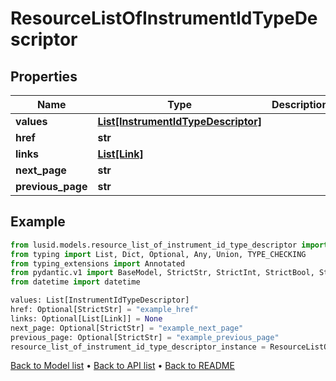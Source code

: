 # ResourceListOfInstrumentIdTypeDescriptor

## Properties
Name | Type | Description | Notes
------------ | ------------- | ------------- | -------------
**values** | [**List[InstrumentIdTypeDescriptor]**](InstrumentIdTypeDescriptor.md) |  | 
**href** | **str** |  | [optional] 
**links** | [**List[Link]**](Link.md) |  | [optional] 
**next_page** | **str** |  | [optional] 
**previous_page** | **str** |  | [optional] 
## Example

```python
from lusid.models.resource_list_of_instrument_id_type_descriptor import ResourceListOfInstrumentIdTypeDescriptor
from typing import List, Dict, Optional, Any, Union, TYPE_CHECKING
from typing_extensions import Annotated
from pydantic.v1 import BaseModel, StrictStr, StrictInt, StrictBool, StrictFloat, StrictBytes, Field, validator, ValidationError, conlist, constr
from datetime import datetime

values: List[InstrumentIdTypeDescriptor]
href: Optional[StrictStr] = "example_href"
links: Optional[List[Link]] = None
next_page: Optional[StrictStr] = "example_next_page"
previous_page: Optional[StrictStr] = "example_previous_page"
resource_list_of_instrument_id_type_descriptor_instance = ResourceListOfInstrumentIdTypeDescriptor(values=values, href=href, links=links, next_page=next_page, previous_page=previous_page)

```

[Back to Model list](../README.md#documentation-for-models) &#8226; [Back to API list](../README.md#documentation-for-api-endpoints) &#8226; [Back to README](../README.md)

